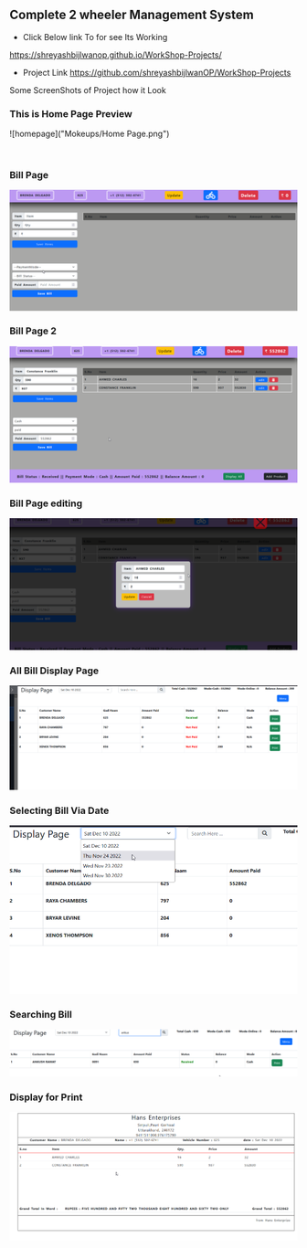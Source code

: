 ## Complete 2 wheeler Management System 

- Click Below link To for see Its Working 

https://shreyashbijlwanop.github.io/WorkShop-Projects/

- Project Link
https://github.com/shreyashbijlwanOP/WorkShop-Projects 

Some ScreenShots of Project how it Look
### This is Home Page Preview
![homepage]("Mokeups/Home Page.png") 

<br/>

### Bill Page
<img src="./Mokeups/Bill Page.png"/>

### Bill Page 2

<img src="./Mokeups/Bill page 2.png"/>

### Bill Page editing

<img src="./Mokeups/bill Page 3 Editing.png"/>

### All Bill Display Page

<img src="./Mokeups/All Bill Page.png"/>

### Selecting Bill Via Date

<img src="./Mokeups/selecting bill via date.png"/>

### Searching Bill

<img src="./Mokeups/search bill.png"/>

### Display  for Print

<img src="./Mokeups/print page.png"/>